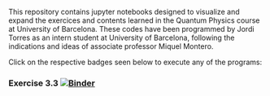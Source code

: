 This repository contains jupyter notebooks designed to visualize and expand the exercices and contents learned in the Quantum Physics course at University of Barcelona.
These codes have been programmed by Jordi Torres as an intern student at University of Barcelona, following the indications and ideas of associate professor Miquel Montero.

Click on the respective badges seen below to execute any of the programs:
### Exercise 3.3 [![Binder](https://mybinder.org/badge_logo.svg)](https://mybinder.org/v2/gh/JordiTorres01/Fisica-Quantica-UB.git/main?labpath=3.3_Expected_Value_Time_Evolution/tree.ipynb)
